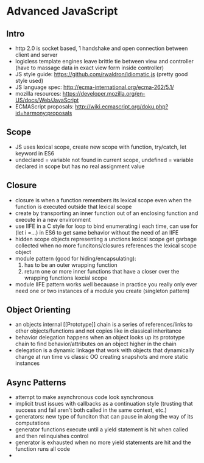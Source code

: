 Advanced JavaScript
===================

Intro
-----
- http 2.0 is socket based, 1 handshake and open connection between client and server
- logicless template engines leave brittle tie between view and controller (have to massage data in exact view form inside controller)
- JS style guide: https://github.com/rwaldron/idiomatic.js (pretty good style used)
- JS language spec: http://ecma-international.org/ecma-262/5.1/
- mozilla resources: https://developer.mozilla.org/en-US/docs/Web/JavaScript
- ECMAScript proposals: http://wiki.ecmascript.org/doku.php?id=harmony:proposals

Scope
-----
- JS uses lexical scope, create new scope with function, try/catch, let keyword in ES6
- undeclared = variable not found in current scope, undefined = variable declared in scope but has no real assignment value

Closure
-------
- closure is when a function remembers its lexical scope even when the function is executed outside that lexical scope
- create by transporting an inner function out of an enclosing function and execute in a new environment
- use IIFE in a C style for loop to bind enumerating i each time, can use for (let i =...) in ES6 to get same behavior without the need of an IIFE
- hidden scope objects representing a unctions lexical scope get garbage collected when no more funcitons/closures references the lexical scope object
- module pattern (good for hiding/encapsulating):
    1. has to be an outer wrapping function
    2. return one or more inner functions that have a closer over the wrapping functions lexcial scope
- module IIFE pattern works well becauase in practice you really only ever need one or two instances of a module you create (singleton pattern)

Object Orienting
----------------
- an objects internal [[Prototype]] chain is a series of references/links to other objects/functions and not copies like in classical inheritance
- behavior delegation happens when an object looks up its prototype chain to find behavior/attributes on an object higher in the chain
- delegation is a dynamic linkage that work with objects that dynamically change at run time vs classic OO creating snapshots and more static instances

Async Patterns
--------------
- attempt to make asynchronous code look synchronous
- implicit trust issues with callbacks as a continuation style (trusting that success and fail aren't both called in the same context, etc.)
- generators: new type of funciton that can pause in along the way of its computations
- generator functions execute until a yield statement is hit when called and then relinquishes control
- generator is exhausted when no more yield statements are hit and the function runs all code
- 

